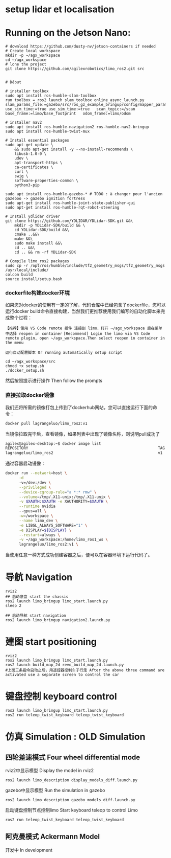 # setup lidar et localisation

# Running on the Jetson Nano:
```shell
# download https://github.com/dusty-nv/jetson-containers if needed
# Create local workspace
mkdir -p ~/agx_workspace
cd ~/agx_workspace
# lone the project
git clone https://github.com/agilexrobotics/limo_ros2.git src


# Début

# installer toolbox
sudo apt install ros-humble-slam-toolbox
run toolbox = ros2 launch slam_toolbox online_async_launch.py slam_params_file:=gazebo/src/ros_gz_example_bringup/config/mapper_params_online_async.yaml use_sim_time:=true use_sim_time:=true   scan_topic:=/scan   base_frame:=limo/base_footprint   odom_frame:=limo/odom

# installer nav2
sudo apt install ros-humble-navigation2 ros-humble-nav2-bringup
sudo apt install ros-humble-twist-mux

# Install essential packages
sudo apt-get update \
    && sudo apt-get install -y --no-install-recommends \
    libusb-1.0-0 \
    udev \
    apt-transport-https \
    ca-certificates \
    curl \
    swig \
    software-properties-common \
    python3-pip

sudo apt install ros-humble-gazebo-* # TODO : à changer pour l'ancien gazeboo -> gazebo ignition fortress
sudo apt-get install ros-humble-joint-state-publisher-gui 
sudo apt-get install ros-humble-rqt-robot-steering 

# Install ydlidar driver
git clone https://github.com/YDLIDAR/YDLidar-SDK.git &&\
    mkdir -p YDLidar-SDK/build && \
    cd YDLidar-SDK/build &&\
    cmake ..&&\
    make &&\
    sudo make install &&\
    cd .. &&\
    cd .. && rm -rf YDLidar-SDK

# Compile limo_ros2 packages 
sudo cp -r /opt/ros/humble/include/tf2_geometry_msgs/tf2_geometry_msgs /usr/local/include/
colcon build
source install/setup.bash

```

### dockerfile构建docker环境

如果您对docker的使用有一定的了解，代码仓库中已经包含了dockerfile，您可以运行docker build命令直接构建，当然我们更推荐使用我们编写的自动化脚本来完成整个过程：

``【推荐】使用 VS Code remote 插件 连接到 limo，打开 ~/agx_workspace 后在菜单中选择 reopen in container``
 ``[Recommend] Login the limo via VS Code remote plugin, open ~/agx_workspace.Then select reopen in container in the menu``

``运行自动配置脚本 Or running automatically setup script``

```shell
cd ~/agx_workspace/src
chmod +x setup.sh
./docker_setup.sh
```
然后按照提示进行操作 Then follow the prompts

### 直接拉取docker镜像

我们还将所需的镜像打包上传到了dockerhub网站，您可以直接运行下面的命令：

```bash
docker pull lagrangeluo/limo_ros2:v1
```

当镜像拉取完毕后，查看镜像，如果列表中出现了镜像名称，则说明pull成功了

```bash
agilex@agilex-desktop:~$ docker image list
REPOSITORY                                                         TAG        IMAGE ID       CREATED          SIZE
lagrangeluo/limo_ros2                                              v1         224540b5b168   11 minutes ago   7.57GB
```

通过容器启动镜像：

```bash
docker run --network=host \
      -d
      -v=/dev:/dev \
      --privileged \
      --device-cgroup-rule="a *:* rmw" \
      --volume=/tmp/.X11-unix:/tmp/.X11-unix \
      -v $XAUTH:$XAUTH -e XAUTHORITY=$XAUTH \
      --runtime nvidia
      --gpus=all \
      -w=/workspace \
      --name limo_dev \
      -e LIBGL_ALWAYS_SOFTWARE="1" \
      -e DISPLAY=${DISPLAY} \
      --restart=always \
      -v ~/agx_workspace:/home/limo_ros1_ws \
      lagrangeluo/limo_ros2:v1 \

```

当使用任意一种方式成功创建容器之后，便可以在容器环境下运行代码了。

# 导航 Navigation

```shell
rviz2
## 启动底盘 start the chassis
ros2 launch limo_bringup limo_start.launch.py
sleep 2

## 启动导航 start navigation
ros2 launch limo_bringup navigation2.launch.py
```

# 建图 start positioning

```shell
rviz2
ros2 launch limo_bringup limo_start.launch.py
ros2 launch build_map_2d revo_build_map_2d.launch.py
#上面三条指令启动之后，用遥控器控制车子行走 After the above three command are activated use a separate screen to control the car
```


# 键盘控制 keyboard control

```shell
ros2 launch limo_bringup limo_start.launch.py
ros2 run teleop_twist_keyboard teleop_twist_keyboard
```

# 仿真 Simulation : OLD Simulation

## 四轮差速模式  Four wheel differential mode

rviz2中显示模型  Display the model in rviz2

```
ros2 launch limo_description display_models_diff.launch.py 
```

gazebo中显示模型 Run the simulation in gazebo

```
ros2 launch limo_description gazebo_models_diff.launch.py 
```

启动键盘控制节点控制limo Start keyboard teleop to control Limo

```
ros2 run teleop_twist_keyboard teleop_twist_keyboard
```

## 阿克曼模式  Ackermann Model

开发中  In development





